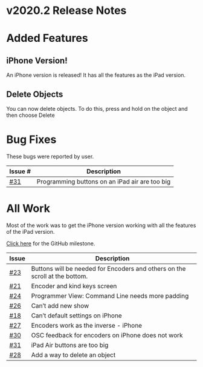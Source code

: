 # v2020.2 Release Notes

# Added Features

## iPhone Version!
An iPhone version is released! It has all the features as the iPad version.

## Delete Objects
You can now delete objects.
To do this, press and hold on the object and then choose Delete

# Bug Fixes
These bugs were reported by user.

| Issue # | Description |
| --- | --- |
| [#31](https://github.com/maeganjwilson/iHog/issues/31) | Programming buttons on an iPad air are too big |

# All Work

Most of the work was to get the iPhone version working with all the features of the iPad version.

[Click here]( https://github.com/maeganjwilson/iHog/milestone/3?closed=1) for the GitHub milestone.

| Issue | Description |
| --- | --- |
| [#23](https://github.com/maeganjwilson/iHog/issues/23) | Buttons will be needed for Encoders and others on the scroll at the bottom. |
| [#21](https://github.com/maeganjwilson/iHog/issues/21) | Encoder and kind keys screen | | #22 (https://github.com/maeganjwilson/iHog/issues/22) | Programmer View: Action key screen | | #25 (https://github.com/maeganjwilson/iHog/issues/25) | Programmer View: Numeric keypad needs more padding around the edges. Buttons look okay. |
| [#24](https://github.com/maeganjwilson/iHog/issues/24) | Programmer View: Command Line needs more padding |
| [#26](https://github.com/maeganjwilson/iHog/issues/26) | Can’t add new show |
| [#18](https://github.com/maeganjwilson/iHog/issues/18) | Can’t default settings on iPhone |
| [#27](https://github.com/maeganjwilson/iHog/issues/27) | Encoders work as the inverse - iPhone |
| [#30](https://github.com/maeganjwilson/iHog/issues/30) | OSC feedback for encoders on iPhone does not work |
| [#31](https://github.com/maeganjwilson/iHog/issues/31) | iPad Air buttons are too big |
| [#28](https://github.com/maeganjwilson/iHog/issues/28) | Add a way to delete an object |

